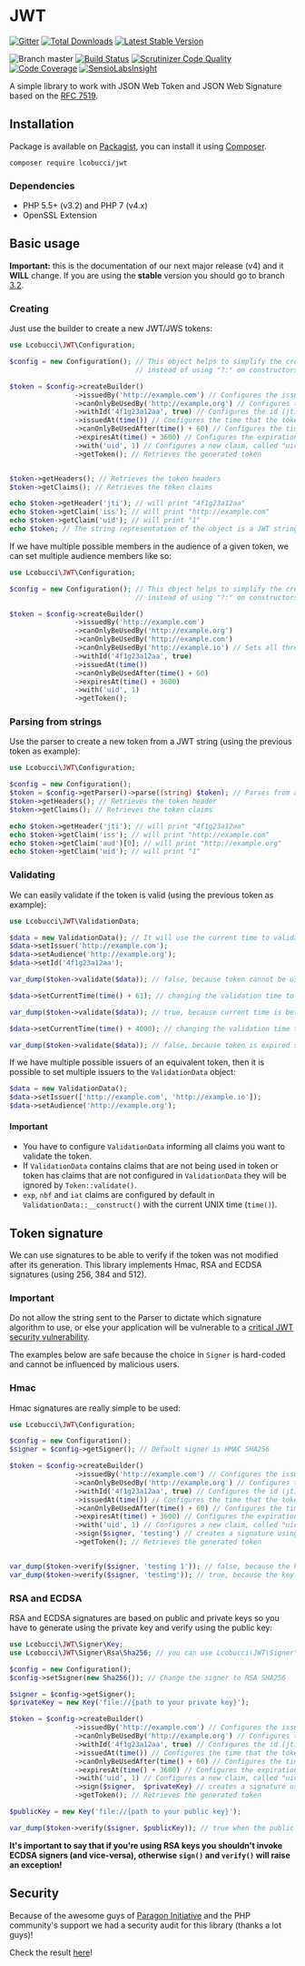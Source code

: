 # JWT
[![Gitter](https://img.shields.io/badge/GITTER-JOIN%20CHAT%20%E2%86%92-brightgreen.svg?style=flat-square)](https://gitter.im/lcobucci/jwt?utm_source=badge&utm_medium=badge&utm_campaign=pr-badge&utm_content=badge)
[![Total Downloads](https://img.shields.io/packagist/dt/lcobucci/jwt.svg?style=flat-square)](https://packagist.org/packages/lcobucci/jwt)
[![Latest Stable Version](https://img.shields.io/packagist/v/lcobucci/jwt.svg?style=flat-square)](https://packagist.org/packages/lcobucci/jwt)

![Branch master](https://img.shields.io/badge/branch-master-brightgreen.svg?style=flat-square)
[![Build Status](https://img.shields.io/travis/lcobucci/jwt/master.svg?style=flat-square)](http://travis-ci.org/#!/lcobucci/jwt)
[![Scrutinizer Code Quality](https://img.shields.io/scrutinizer/g/lcobucci/jwt/master.svg?style=flat-square)](https://scrutinizer-ci.com/g/lcobucci/jwt/?branch=master)
[![Code Coverage](https://img.shields.io/scrutinizer/coverage/g/lcobucci/jwt/master.svg?style=flat-square)](https://scrutinizer-ci.com/g/lcobucci/jwt/?branch=master)
[![SensioLabsInsight](https://insight.sensiolabs.com/projects/9c90ed7d-17de-4ba0-9ee0-3cf9c2f43f66/mini.png)](https://insight.sensiolabs.com/projects/9c90ed7d-17de-4ba0-9ee0-3cf9c2f43f66)

A simple library to work with JSON Web Token and JSON Web Signature based on the [RFC 7519](https://tools.ietf.org/html/rfc7519).

## Installation

Package is available on [Packagist](http://packagist.org/packages/lcobucci/jwt),
you can install it using [Composer](http://getcomposer.org).

```shell
composer require lcobucci/jwt
```

### Dependencies

- PHP 5.5+ (v3.2) and PHP 7 (v4.x)
- OpenSSL Extension

## Basic usage

**Important:** this is the documentation of our next major release (v4) and
it **WILL** change. If you are using the **stable** version you should
go to branch [3.2](https://github.com/lcobucci/jwt/blob/3.2/README.md).

### Creating

Just use the builder to create a new JWT/JWS tokens:

```php
use Lcobucci\JWT\Configuration;

$config = new Configuration(); // This object helps to simplify the creation of the dependencies
                               // instead of using "?:" on constructors.

$token = $config->createBuilder()
                ->issuedBy('http://example.com') // Configures the issuer (iss claim)
                ->canOnlyBeUsedBy('http://example.org') // Configures the audience (aud claim)
                ->withId('4f1g23a12aa', true) // Configures the id (jti claim), replicating as a header item
                ->issuedAt(time()) // Configures the time that the token was issue (iat claim)
                ->canOnlyBeUsedAfter(time() + 60) // Configures the time that the token can be used (nbf claim)
                ->expiresAt(time() + 3600) // Configures the expiration time of the token (exp claim)
                ->with('uid', 1) // Configures a new claim, called "uid"
                ->getToken(); // Retrieves the generated token


$token->getHeaders(); // Retrieves the token headers
$token->getClaims(); // Retrieves the token claims

echo $token->getHeader('jti'); // will print "4f1g23a12aa"
echo $token->getClaim('iss'); // will print "http://example.com"
echo $token->getClaim('uid'); // will print "1"
echo $token; // The string representation of the object is a JWT string (pretty easy, right?)
```

If we have multiple possible members in the audience of a given token, we can set multiple audience members like so:

```php
use Lcobucci\JWT\Configuration;

$config = new Configuration(); // This object helps to simplify the creation of the dependencies
                               // instead of using "?:" on constructors.

$token = $config->createBuilder()
                ->issuedBy('http://example.com')
                ->canOnlyBeUsedBy('http://example.org')
                ->canOnlyBeUsedBy('http://example.com')
                ->canOnlyBeUsedBy('http://example.io') // Sets all three as audience members of this token.
                ->withId('4f1g23a12aa', true)
                ->issuedAt(time())
                ->canOnlyBeUsedAfter(time() + 60)
                ->expiresAt(time() + 3600)
                ->with('uid', 1)
                ->getToken();
```

### Parsing from strings

Use the parser to create a new token from a JWT string (using the previous token as example):

```php
use Lcobucci\JWT\Configuration;

$config = new Configuration();
$token = $config->getParser()->parse((string) $token); // Parses from a string
$token->getHeaders(); // Retrieves the token header
$token->getClaims(); // Retrieves the token claims

echo $token->getHeader('jti'); // will print "4f1g23a12aa"
echo $token->getClaim('iss'); // will print "http://example.com"
echo $token->getClaim('aud')[0]; // will print "http://example.org"
echo $token->getClaim('uid'); // will print "1"
```

### Validating

We can easily validate if the token is valid (using the previous token as example):

```php
use Lcobucci\JWT\ValidationData;

$data = new ValidationData(); // It will use the current time to validate (iat, nbf and exp)
$data->setIssuer('http://example.com');
$data->setAudience('http://example.org');
$data->setId('4f1g23a12aa');

var_dump($token->validate($data)); // false, because token cannot be used before of now() + 60

$data->setCurrentTime(time() + 61); // changing the validation time to future

var_dump($token->validate($data)); // true, because current time is between "nbf" and "exp" claims

$data->setCurrentTime(time() + 4000); // changing the validation time to future

var_dump($token->validate($data)); // false, because token is expired since current time is greater than exp
```

If we have multiple possible issuers of an equivalent token, then it is possible to set multiple issuers to the ```ValidationData``` object:

```php
$data = new ValidationData();
$data->setIssuer(['http://example.com', 'http://example.io']);
$data->setAudience('http://example.org');
```

#### Important

- You have to configure ```ValidationData``` informing all claims you want to validate the token.
- If ```ValidationData``` contains claims that are not being used in token or token has claims that are not
configured in ```ValidationData``` they will be ignored by ```Token::validate()```.
- ```exp```, ```nbf``` and ```iat``` claims are configured by default in ```ValidationData::__construct()```
with the current UNIX time (```time()```).

## Token signature

We can use signatures to be able to verify if the token was not modified after its generation. This library implements Hmac, RSA and ECDSA signatures (using 256, 384 and 512).

### Important

Do not allow the string sent to the Parser to dictate which signature algorithm
to use, or else your application will be vulnerable to a [critical JWT security vulnerability](https://auth0.com/blog/2015/03/31/critical-vulnerabilities-in-json-web-token-libraries).

The examples below are safe because the choice in `Signer` is hard-coded and
cannot be influenced by malicious users.

### Hmac

Hmac signatures are really simple to be used:

```php
use Lcobucci\JWT\Configuration;

$config = new Configuration();
$signer = $config->getSigner(); // Default signer is HMAC SHA256

$token = $config->createBuilder()
                ->issuedBy('http://example.com') // Configures the issuer (iss claim)
                ->canOnlyBeUsedBy('http://example.org') // Configures the audience (aud claim)
                ->withId('4f1g23a12aa', true) // Configures the id (jti claim), replicating as a header item
                ->issuedAt(time()) // Configures the time that the token was issue (iat claim)
                ->canOnlyBeUsedAfter(time() + 60) // Configures the time that the token can be used (nbf claim)
                ->expiresAt(time() + 3600) // Configures the expiration time of the token (exp claim)
                ->with('uid', 1) // Configures a new claim, called "uid"
                ->sign($signer, 'testing') // creates a signature using "testing" as key
                ->getToken(); // Retrieves the generated token


var_dump($token->verify($signer, 'testing 1')); // false, because the key is different
var_dump($token->verify($signer, 'testing')); // true, because the key is the same
```

### RSA and ECDSA

RSA and ECDSA signatures are based on public and private keys so you have to generate using the private key and verify using the public key:

```php
use Lcobucci\JWT\Signer\Key;
use Lcobucci\JWT\Signer\Rsa\Sha256; // you can use Lcobucci\JWT\Signer\Ecdsa\Sha256 if you're using ECDSA keys

$config = new Configuration();
$config->setSigner(new Sha256()); // Change the signer to RSA SHA256

$signer = $config->getSigner();
$privateKey = new Key('file://{path to your private key}');

$token = $config->createBuilder()
                ->issuedBy('http://example.com') // Configures the issuer (iss claim)
                ->canOnlyBeUsedBy('http://example.org') // Configures the audience (aud claim)
                ->withId('4f1g23a12aa', true) // Configures the id (jti claim), replicating as a header item
                ->issuedAt(time()) // Configures the time that the token was issue (iat claim)
                ->canOnlyBeUsedAfter(time() + 60) // Configures the time that the token can be used (nbf claim)
                ->expiresAt(time() + 3600) // Configures the expiration time of the token (exp claim)
                ->with('uid', 1) // Configures a new claim, called "uid"
                ->sign($signer,  $privateKey) // creates a signature using your private key
                ->getToken(); // Retrieves the generated token

$publicKey = new Key('file://{path to your public key}');

var_dump($token->verify($signer, $publicKey)); // true when the public key was generated by the private one =)
```

**It's important to say that if you're using RSA keys you shouldn't invoke ECDSA signers (and vice-versa), otherwise ```sign()``` and ```verify()``` will raise an exception!**

## Security

Because of the awesome guys of [Paragon Initiative](https://paragonie.com) and the
PHP community's support we had a security audit for this library (thanks a lot guys)!

Check the result [here](https://paragonie.com/audit/UGCwpFmaIkQ085l7)!
